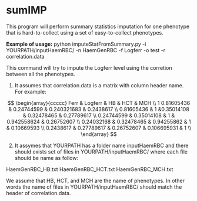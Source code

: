 # sumIMP

This program will perform summary statistics imputation for one phenotype
that is hard-to-collect using a set of easy-to-collect phenotypes.

**Example of usage:**
  python imputeStatFromSummary.py -i YOURPATH/inputHaemRBC/ -n HaemGenRBC -f Logferr -o test -r correlation.data
  
  This command will try to impute the Logferr level using the corretion between all the phenotypes.
  1. It assumes that correlation.data is a matrix with column header name. For example:
  
  $$ \begin{array}{ccccc}
  Ferr	& Logferr	& HB	& HCT	& MCH \\
  1	0.81605436 & 	0.24744599 & 	0.240321683 & 	0.2438617 \\
  0.81605436 &	1	  &0.35014108 &	0.32478465 &	0.27789617 \\
  0.24744599 &	0.35014108 &	1 &	0.942558624 &	0.26752607 \\
  0.24032168 &	0.32478465 &	0.94255862 &	1 &	0.10669593 \\
  0.2438617 &	0.27789617 &	0.26752607 &	0.106695931 &	1 \\
  \end{array} $$
  
  2. It assymes that YOURPATH has a folder name inputHaemRBC and there should exists set of
  files in YOURPATH/inputHaemRBC/ where each file should be name as follow:
  
  HaemGenRBC_HB.txt
  HaemGenRBC_HCT.txt
  HaemGenRBC_MCH.txt
  
  We assume that HB, HCT, and MCH are the name of phenotypes. In other words the name of files in
  YOURPATH/inputHaemRBC/ should match the header of correlation.data.
  
